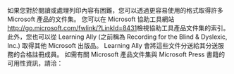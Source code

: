 <Token xmlns:xlink="http://www.w3.org/1999/xlink">如果您對於閱讀或處理列印內容有困難，您可以透過更容易使用的格式取得許多 Microsoft 產品的文件集。 您可以在 <externalLink xmlns="http://ddue.schemas.microsoft.com/authoring/2003/5"><linkText>Microsoft 協助工具網站</linkText><linkUri>http://go.microsoft.com/fwlink/?LinkId=8431</linkUri></externalLink>檢視協助工具產品文件集的索引。 此外，您也可以從 Learning Ally (之前稱為 Recording for the Blind &amp; Dyslexic, Inc.) 取得其他 Microsoft 出版品。 Learning Ally 會將這些文件分送給其分送服務的合格註冊成員。 如需有關 Microsoft 產品文件集與 Microsoft Press 書籍的可用性資訊，請洽：</Token>

<!--HONumber=Jul16_HO3-->


